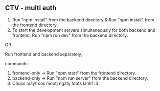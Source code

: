 ## CTV - multi auth

1. Run "npm install" from the backend directory & Run "npm install" from the frontend directory.
2. To start the development servers simultaneously for both backend and frontend, Run "npm run dev" from the backend directory.

OR

Run frontend and backend separately,

commands:
1. frontend-only  ->  Run "npm start" from the frontend directory.
2. backend-only   ->  Run "npm run server" from the backend directory.
3. Chucs mayf cos mootj ngafy toots lanhf :3
